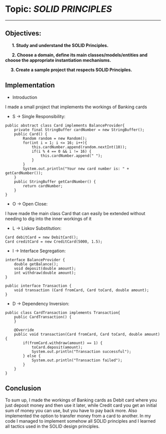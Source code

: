 # Topic: *SOLID PRINCIPLES*

---

## Objectives:


&ensp; &ensp; __1. Study and understand the SOLID Principles.__

&ensp; &ensp; __2. Choose a domain, define its main classes/models/entities and choose the appropriate instantiation mechanisms.__

&ensp; &ensp;__3. Create a sample project that respects SOLID Principles.__

## Implementation

* Introduction

I made a small project that implements the workings of Banking cards



* S -> Single Responsibility:

```
public abstract class Card implements BalanceProvider{
    private final StringBuffer cardNumber = new StringBuffer();
    public Card() {
        Random random = new Random();
        for(int i = 1; i <= 16; i++){
            this.cardNumber.append(random.nextInt(10));
            if(i % 4 == 0 && i != 16) {
                this.cardNumber.append(" ");
            }
        }
        System.out.println("Your new card number is: " + getCardNumber());
    }
    public StringBuffer getCardNumber() {
        return cardNumber;
    }
}
```

* O -> Open Close:

I have made the main class Card that can easily be extended without needing to dig into the inner workings of it

* L -> Liskov Substitution:
```
Card debitCard = new DebitCard();
Card creditCard = new CreditCard(5000, 1.5);
```

* I -> Interface Segregation:
```
interface BalanceProvider {
    double getBalance();
    void deposit(double amount);
    int withdraw(double amount);
}

public interface Transaction {
    void transaction (Card fromCard, Card toCard, double amount);
}

```

* D -> Dependency Inversion:
```
public class CardTransaction implements Transaction{
    public CardTransaction() {
    }

    @Override
    public void transaction(Card fromCard, Card toCard, double amount) {
        if(fromCard.withdraw(amount) == 1) {
            toCard.deposit(amount);
            System.out.println("Transaction successful");
        } else {
            System.out.println("Transaction failed");
        }
    }
}
```

## Conclusion
To sum up, I made the workings of Banking cards as Debit card where you just deposit money and then use it later, while
Credit card you get an initial sum of money you can use, but you have to pay back more. Also implemented the option to
transfer money from a card to another.
In my code I managed to implement somehow all SOLID principles and I learned all tactics used in the SOLID design principles.
